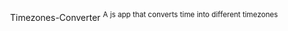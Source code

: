 <div align="center"
  <h1>Timezones-Converter</h1>
  <sup>A js app that converts time into different timezones</sup>
</div>
